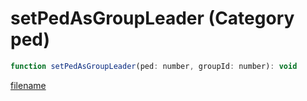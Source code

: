 # setPedAsGroupLeader (Category ped)

```js
function setPedAsGroupLeader(ped: number, groupId: number): void
```

[filename](setPedAsGroupLeader_m.md ':include')